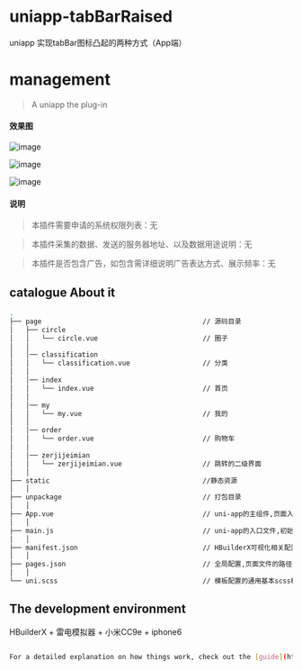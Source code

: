 # uniapp-tabBarRaised
uniapp 实现tabBar图标凸起的两种方式（App端）

# management

> A uniapp the plug-in

#### 效果图

![image](https://img-blog.csdnimg.cn/20200729185141381.gif)

![image](https://img-blog.csdnimg.cn/20200730083057143.gif)

![image](https://img-blog.csdnimg.cn/20200730152854529.gif)

#### 说明

>  本插件需要申请的系统权限列表：无

>  本插件采集的数据、发送的服务器地址、以及数据用途说明：无

>  本插件是否包含广告，如包含需详细说明广告表达方式、展示频率：无


## catalogue About it

``` bash
.
├── page                                        // 源码目录
│   ├── circle                                
│   │   └── circle.vue                          // 圈子
│   │
│   │── classification                               
│   │   └── classification.vue                  // 分类
│   │
│   │── index                                 
│   │   └── index.vue                           // 首页
│   │
│   │── my                                 
│   │   └── my.vue                              // 我的
│   │
│   │── order                                 
│   │   └── order.vue                           // 购物车
│   │
│   │── zerjijeimian                                 
│   │   └── zerjijeimian.vue                    // 跳转的二级界面
│   │
├── static                                      //静态资源
│   │
├── unpackage                                   // 打包目录
│   │
├── App.vue                                     // uni-app的主组件,页面入口文件
│   │
├── main.js                                     // uni-app的入口文件,初始化vue实例、定义全局组件、使用需要的插件如vuex
│   │
├── manifest.json                               // HBuilderX可视化相关配置
│   │
├── pages.json                                  // 全局配置,页面文件的路径、窗口样式等
│   │
└── uni.scss                                    // 模板配置的通用基本scss样式库

```
## The development environment

HBuilderX + 雷电模拟器 + 小米CC9e + iphone6

``` bash

For a detailed explanation on how things work, check out the [guide](https://github.com/Front97721/uniapp-tabBarRaised.git).
